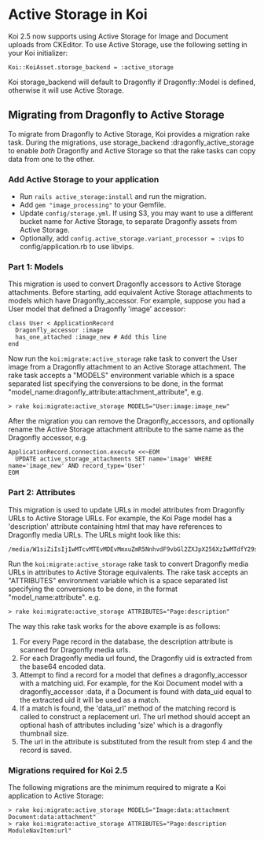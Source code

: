 # Active Storage in Koi

Koi 2.5 now supports using Active Storage for Image and Document uploads from CKEditor.
To use Active Storage, use the following setting in your Koi initializer:

    Koi::KoiAsset.storage_backend = :active_storage

Koi storage_backend will default to Dragonfly if Dragonfly::Model is defined, otherwise it will use Active Storage.

## Migrating from Dragonfly to Active Storage

To migrate from Dragonfly to Active Storage, Koi provides a migration rake task.
During the migrations, use storage_backend :dragonfly_active_storage to enable *both* Dragonfly and Active
Storage so that the rake tasks can copy data from one to the other.

### Add Active Storage to your application

- Run `rails active_storage:install` and run the migration. 
- Add `gem "image_processing"` to your Gemfile.
- Update `config/storage.yml`. If using S3, you may want to use a different bucket name for Active Storage, 
to separate Dragonfly assets from Active Storage.
- Optionally, add `config.active_storage.variant_processor = :vips` to config/application.rb to use libvips.

### Part 1: Models

This migration is used to convert Dragonfly accessors to Active Storage attachments.
Before starting, add equivalent Active Storage attachments to models which have Dragonfly_accessor.
For example, suppose you had a User model that defined a Dragonfly 'image' accessor:

    class User < ApplicationRecord
      Dragonfly_accessor :image
      has_one_attached :image_new # Add this line
    end

Now run the `koi:migrate:active_storage` rake task to convert the User image from a Dragonfly attachment
to an Active Storage attachment. The rake task accepts a "MODELS" environment variable which is a space separated
list specifying the conversions to be done, in the format "model_name:dragonfly_attribute:attachment_attribute", e.g.

    > rake koi:migrate:active_storage MODELS="User:image:image_new"

After the migration you can remove the Dragonfly_accessors, and optionally rename the Active Storage attachment
attribute to the same name as the Dragonfly accessor, e.g.

    ApplicationRecord.connection.execute <<~EOM
      UPDATE active_storage_attachments SET name='image' WHERE name='image_new' AND record_type='User'
    EOM

### Part 2: Attributes

This migration is used to update URLs in model attributes from Dragonfly URLs to Active Storage URLs.
For example, the Koi Page model has a 'description' attribute containing html that may have references to
Dragonfly media URLs. The URLs might look like this:

    /media/W1siZiIsIjIwMTcvMTEvMDEvMmxuZmR5NnhvdF9vbGl2ZXJpX256XzIwMTdfY29sbGVjdGlvbi5wZGYiXV0/document.pdf

Run the `koi:migrate:active_storage` rake task to convert Dragonfly media URLs in attributes
to Active Storage equivalents.
The rake task accepts an "ATTRIBUTES" environment variable which is a space separated list specifying
the conversions to be done, in the format "model_name:attribute". e.g.

    > rake koi:migrate:active_storage ATTRIBUTES="Page:description"

The way this rake task works for the above example is as follows:
1. For every Page record in the database, the description attribute is scanned for Dragonfly media urls.
2. For each Dragonfly media url found, the Dragonfly uid is extracted from the base64 encoded data.
3. Attempt to find a record for a model that defines a dragonfly_accessor with a matching uid. 
   For example, for the Koi Document model with a dragonfly_accessor :data, if a Document is found with
   data_uid equal to the extracted uid it will be used as a match.
4. If a match is found, the 'data_url' method of the matching record is called to construct a replacement url. The url
   method should accept an optional hash of attributes including 'size' which is a dragonfly thumbnail size. 
5. The url in the attribute is substituted from the result from step 4 and the record is saved.

### Migrations required for Koi 2.5

The following migrations are the minimum required to migrate a Koi application to Active Storage:

    > rake koi:migrate:active_storage MODELS="Image:data:attachment Document:data:attachment"
    > rake koi:migrate:active_storage ATTRIBUTES="Page:description ModuleNavItem:url"
